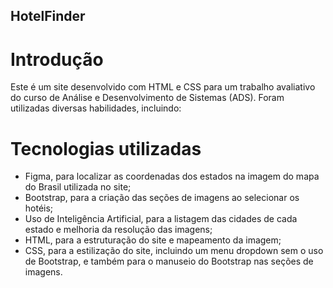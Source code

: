 ## HotelFinder


# Introdução
Este é um site desenvolvido com HTML e CSS para um trabalho avaliativo do curso de Análise e Desenvolvimento de Sistemas (ADS). Foram utilizadas diversas habilidades, incluindo:

# Tecnologias utilizadas
- Figma, para localizar as coordenadas dos estados na imagem do mapa do Brasil utilizada no site;
- Bootstrap, para a criação das seções de imagens ao selecionar os hotéis;
- Uso de Inteligência Artificial, para a listagem das cidades de cada estado e melhoria da resolução das imagens;
- HTML, para a estruturação do site e mapeamento da imagem;
- CSS, para a estilização do site, incluindo um menu dropdown sem o uso de Bootstrap, e também para o manuseio do Bootstrap nas seções de imagens.